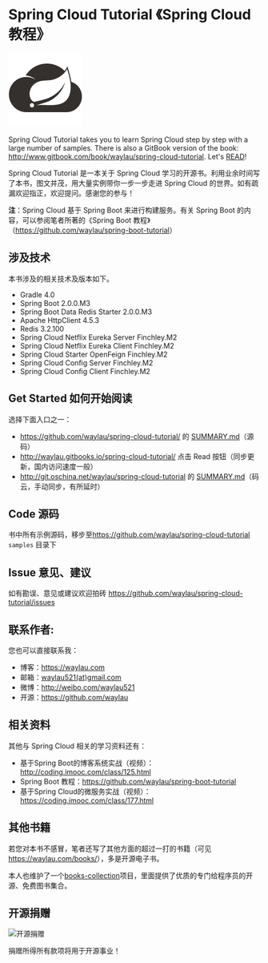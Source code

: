 # Spring Cloud Tutorial 《Spring Cloud 教程》

![](images/spring-cloud-logo.png)

Spring Cloud Tutorial takes you to learn Spring Cloud step by step with a large number of samples. There is also a GitBook version of the book: <http://www.gitbook.com/book/waylau/spring-cloud-tutorial>.
Let's [READ](SUMMARY.md)!

Spring Cloud Tutorial 是一本关于 Spring Cloud 学习的开源书。利用业余时间写了本书，图文并茂，用大量实例带你一步一步走进 Spring Cloud 的世界。如有疏漏欢迎指正，欢迎提问。感谢您的参与！

**注**：Spring Cloud 基于 Spring Boot 来进行构建服务。有关 Spring Boot 的内容，可以参阅笔者所著的《Spring Boot 教程》（<https://github.com/waylau/spring-boot-tutorial>）

## 涉及技术

本书涉及的相关技术及版本如下。

* Gradle 4.0
* Spring Boot 2.0.0.M3
* Spring Boot Data Redis Starter 2.0.0.M3
* Apache HttpClient 4.5.3
* Redis 3.2.100
* Spring Cloud Netflix Eureka Server Finchley.M2
* Spring Cloud Netflix Eureka Client Finchley.M2
* Spring Cloud Starter OpenFeign Finchley.M2
* Spring Cloud Config Server Finchley.M2
* Spring Cloud Config Client Finchley.M2
 
## Get Started 如何开始阅读

选择下面入口之一：

* <https://github.com/waylau/spring-cloud-tutorial/> 的 [SUMMARY.md](SUMMARY.md)（源码）
* <http://waylau.gitbooks.io/spring-cloud-tutorial/> 点击 Read 按钮（同步更新，国内访问速度一般）
* <http://git.oschina.net/waylau/spring-cloud-tutorial> 的 [SUMMARY.md](SUMMARY.md)（码云，手动同步，有所延时）

## Code 源码

书中所有示例源码，移步至<https://github.com/waylau/spring-cloud-tutorial>  `samples` 目录下

## Issue 意见、建议

如有勘误、意见或建议欢迎拍砖 <https://github.com/waylau/spring-cloud-tutorial/issues>

## 联系作者:

您也可以直接联系我：

* 博客：https://waylau.com
* 邮箱：[waylau521(at)gmail.com](mailto:waylau521@gmail.com)
* 微博：http://weibo.com/waylau521
* 开源：https://github.com/waylau

## 相关资料

其他与 Spring Cloud 相关的学习资料还有：

* 基于Spring Boot的博客系统实战（视频）：<http://coding.imooc.com/class/125.html>
* Spring Boot 教程：<https://github.com/waylau/spring-boot-tutorial>
* 基于Spring Cloud的微服务实战（视频）：<https://coding.imooc.com/class/177.html>

## 其他书籍

若您对本书不感冒，笔者还写了其他方面的超过一打的书籍（可见<https://waylau.com/books/>），多是开源电子书。

本人也维护了一个[books-collection](https://github.com/waylau/books-collection)项目，里面提供了优质的专门给程序员的开源、免费图书集合。

## 开源捐赠


![开源捐赠](https://waylau.com/images/showmethemoney-sm.jpg)

捐赠所得所有款项将用于开源事业！